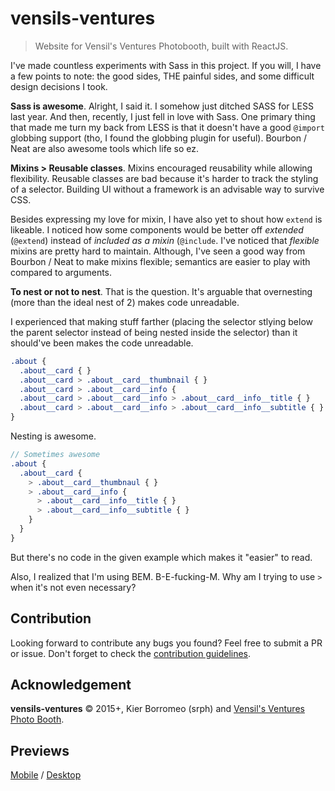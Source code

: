 # vensils-ventures
> Website for Vensil's Ventures Photobooth, built with ReactJS.

I've made countless experiments with Sass in this project. If you will, I have a few points to note: the good sides, THE painful sides, and some difficult design decisions I took.

**Sass is awesome**. Alright, I said it. I somehow just ditched SASS for LESS last year. And then, recently, I just fell in love with Sass. One primary thing that made me turn my back from LESS is that it doesn't have a good `@import` globbing support (tho, I found the globbing plugin for useful). Bourbon / Neat are also awesome tools which life so ez.

**Mixins > Reusable classes**. Mixins encouraged reusability while allowing flexibility. Reusable classes are bad because it's harder to track the styling of a selector. Building UI without a framework is an advisable way to survive CSS.

Besides expressing my love for mixin, I have also yet to shout how `extend` is likeable. I noticed how some components would be better off *extended* (`@extend`) instead of *included as a mixin* (`@include`. I've noticed that *flexible* mixins are pretty hard to maintain. Although, I've seen a good way from Bourbon / Neat to make mixins flexible; semantics are easier to play with compared to arguments.

**To nest or not to nest**. That is the question. It's arguable that overnesting (more than the ideal nest of 2) makes code unreadable.

I experienced that making stuff farther (placing the selector stlying below the parent selector instead of being nested inside the selector) than it should've been makes the code unreadable.

```scss
.about {
  .about__card { }
  .about__card > .about__card__thumbnail { }
  .about__card > .about__card__info {
  .about__card > .about__card__info > .about__card__info__title { } 
  .about__card > .about__card__info > .about__card__info__subtitle { }
}
```

Nesting is awesome.

```scss
// Sometimes awesome
.about {
  .about__card {
    > .about__card__thumbnaul { }
    > .about__card__info {
      > .about__card__info__title { } 
      > .about__card__info__subtitle { }
    }
  }
}
```

But there's no code in the given example which makes it "easier" to read.

Also, I realized that I'm using BEM. B-E-fucking-M. Why am I trying to use `>` when it's not even necessary?

## Contribution
Looking forward to contribute any bugs you found? Feel free to submit a PR or issue. Don't forget to check the [contribution guidelines](CONTRIBUTING.md).

## Acknowledgement
**vensils-ventures** © 2015+, Kier Borromeo (srph) and [Vensil's Ventures Photo Booth](https://www.facebook.com/vensilsventuresPHOTOBOOTH).

## Previews
[Mobile](preview-mobile.png) / [Desktop](preview.png)
